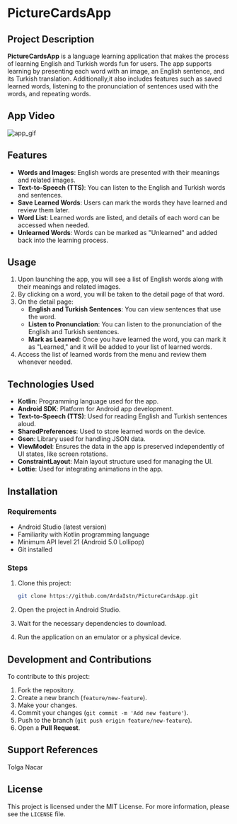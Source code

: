 # PictureCardsApp

## Project Description

**PictureCardsApp** is a language learning application that makes the process of learning English and Turkish words fun for users. The app supports learning by presenting each word with an image, an English sentence, and its Turkish translation.
Additionally,it also includes features such as saved learned words, listening to the pronunciation of sentences used with the words, and repeating words.
## App Video

![app_gif](https://github.com/user-attachments/assets/ff8659a8-c957-4dfc-a00a-664a8714913c)


## Features

- **Words and Images**: English words are presented with their meanings and related images.
- **Text-to-Speech (TTS)**: You can listen to the English and Turkish words and sentences.
- **Save Learned Words**: Users can mark the words they have learned and review them later.
- **Word List**: Learned words are listed, and details of each word can be accessed when needed.
- **Unlearned Words**: Words can be marked as "Unlearned" and added back into the learning process.

## Usage

1. Upon launching the app, you will see a list of English words along with their meanings and related images.
2. By clicking on a word, you will be taken to the detail page of that word.
3. On the detail page:
    - **English and Turkish Sentences**: You can view sentences that use the word.
    - **Listen to Pronunciation**: You can listen to the pronunciation of the English and Turkish sentences.
    - **Mark as Learned**: Once you have learned the word, you can mark it as "Learned," and it will be added to your list of learned words.
4. Access the list of learned words from the menu and review them whenever needed.

## Technologies Used

- **Kotlin**: Programming language used for the app.
- **Android SDK**: Platform for Android app development.
- **Text-to-Speech (TTS)**: Used for reading English and Turkish sentences aloud.
- **SharedPreferences**: Used to store learned words on the device.
- **Gson**: Library used for handling JSON data.
- **ViewModel**: Ensures the data in the app is preserved independently of UI states, like screen rotations.
- **ConstraintLayout**: Main layout structure used for managing the UI.
- **Lottie**: Used for integrating animations in the app.


## Installation

### Requirements

- Android Studio (latest version)
- Familiarity with Kotlin programming language
- Minimum API level 21 (Android 5.0 Lollipop)
- Git installed

### Steps

1. Clone this project:

    ```bash
    git clone https://github.com/ArdaIstn/PictureCardsApp.git
    ```

2. Open the project in Android Studio.

3. Wait for the necessary dependencies to download.

4. Run the application on an emulator or a physical device.



## Development and Contributions

To contribute to this project:

1. Fork the repository.
2. Create a new branch (`feature/new-feature`).
3. Make your changes.
4. Commit your changes (`git commit -m 'Add new feature'`).
5. Push to the branch (`git push origin feature/new-feature`).
6. Open a **Pull Request**.


## Support References
Tolga Nacar

## License

This project is licensed under the MIT License. For more information, please see the `LICENSE` file.
